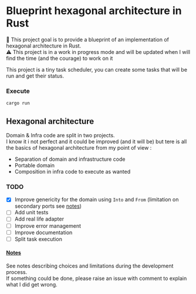 # Blueprint hexagonal architecture in Rust

:wave: This project goal is to provide a blueprint of an implementation of hexagonal architecture in Rust.  
:warning: This project is in a work in progress mode and will be updated when I will find the time (and the courage) to work on it

This project is a tiny task scheduler, you can create some tasks that will be run and get their status.

### Execute

`cargo run`

## Hexagonal architecture

Domain & Infra code are split in two projects.  
I know it i not perfect and it could be improved (and it will be) but tere is all the basics of hexagonal architecture from my point of view :
 - Separation of domain and infrastructure code
 - Portable domain
 - Composition in infra code to execute as wanted

### TODO

 - [x] Improve genericity for the domain using `Into` and `From` (limitation on secondary ports see [notes](Notes.md#))
 - [ ] Add unit tests
 - [ ] Add real life adapter
 - [ ] Improve error management
 - [ ] Improve documentation
 - [ ] Split task execution
 
 #### [Notes](Notes.md#)
 
 See notes describing choices and limitations during the development process.  
 If something could be done, please raise an issue with comment to explain what I did get wrong.
